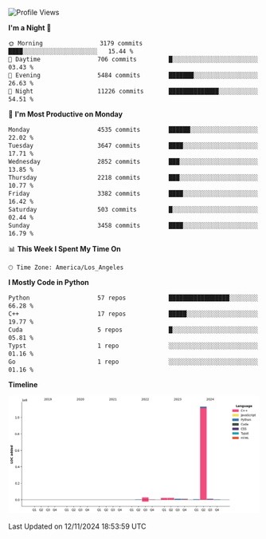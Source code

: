 <!--START_SECTION:waka-->
![Profile Views](http://img.shields.io/badge/Profile%20Views-11-blue)

**I'm a Night 🦉** 

```text
🌞 Morning                3179 commits        ████░░░░░░░░░░░░░░░░░░░░░   15.44 % 
🌆 Daytime                706 commits         █░░░░░░░░░░░░░░░░░░░░░░░░   03.43 % 
🌃 Evening                5484 commits        ███████░░░░░░░░░░░░░░░░░░   26.63 % 
🌙 Night                  11226 commits       ██████████████░░░░░░░░░░░   54.51 % 
```
📅 **I'm Most Productive on Monday** 

```text
Monday                   4535 commits        ██████░░░░░░░░░░░░░░░░░░░   22.02 % 
Tuesday                  3647 commits        ████░░░░░░░░░░░░░░░░░░░░░   17.71 % 
Wednesday                2852 commits        ███░░░░░░░░░░░░░░░░░░░░░░   13.85 % 
Thursday                 2218 commits        ███░░░░░░░░░░░░░░░░░░░░░░   10.77 % 
Friday                   3382 commits        ████░░░░░░░░░░░░░░░░░░░░░   16.42 % 
Saturday                 503 commits         █░░░░░░░░░░░░░░░░░░░░░░░░   02.44 % 
Sunday                   3458 commits        ████░░░░░░░░░░░░░░░░░░░░░   16.79 % 
```


📊 **This Week I Spent My Time On** 

```text
🕑︎ Time Zone: America/Los_Angeles
```

**I Mostly Code in Python** 

```text
Python                   57 repos            █████████████████░░░░░░░░   66.28 % 
C++                      17 repos            █████░░░░░░░░░░░░░░░░░░░░   19.77 % 
Cuda                     5 repos             █░░░░░░░░░░░░░░░░░░░░░░░░   05.81 % 
Typst                    1 repo              ░░░░░░░░░░░░░░░░░░░░░░░░░   01.16 % 
Go                       1 repo              ░░░░░░░░░░░░░░░░░░░░░░░░░   01.16 % 
```



**Timeline**

![Lines of Code chart](https://raw.githubusercontent.com/dwxrycb123/dwxrycb123/main/assets/bar_graph.png)


 Last Updated on 12/11/2024 18:53:59 UTC
<!--END_SECTION:waka-->
